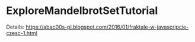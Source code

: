 # ExploreMandelbrotSetTutorial
Details: https://abac00s-pl.blogspot.com/2016/01/fraktale-w-javascripcie-czesc-1.html
